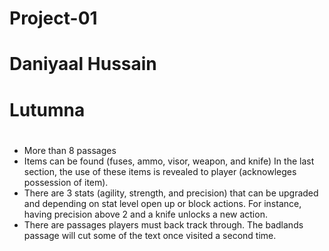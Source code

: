# Project-01

# Daniyaal Hussain

# Lutumna

#  
- More than 8 passages
- Items can be found (fuses, ammo, visor, weapon, and knife) In the last section, the use of these items is revealed to player (acknowleges possession of item).
- There are 3 stats (agility, strength, and precision) that can be upgraded and depending on stat level open up or block actions. For instance, having precision above 2 and a knife unlocks a new action.
- There are passages players must back track through. The badlands passage will cut some of the text once visited a second time.